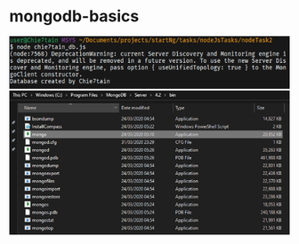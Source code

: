 # mongodb-basics
![This image shows the database created prompt on the terminal](images\databaseCreated.png)
![This image shows the mongo.exe and mongod.exe files in the root folder](images\mongo.png)
